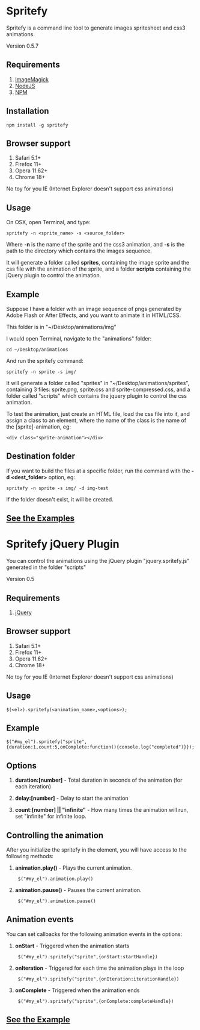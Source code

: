 # Spritefy

Spritefy is a command line tool to generate images spritesheet and css3 animations.

Version 0.5.7

## Requirements

1. [ImageMagick]
2. [NodeJS]
3. [NPM]

[ImageMagick]: http://www.imagemagick.org/script/download.php "ImageMagick"
[NodeJS]: http://nodejs.org/ "NodeJS"
[NPM]: http://npmjs.org/ "NPM"

## Installation

	npm install -g spritefy
	
## Browser support

1. Safari 5.1+
2. Firefox 11+
3. Opera 11.62+
4. Chrome 18+

No toy for you IE (Internet Explorer doesn't support css animations)

## Usage

On OSX, open Terminal, and type:

	spritefy -n <sprite_name> -s <source_folder>

Where **-n** is the name of the sprite and the css3 animation, and **-s** is the path to the directory which contains the images sequence.

It will generate a folder called **sprites**, containing the image sprite and the css file with the animation of the sprite, and a folder **scripts** containing the jQuery plugin to control the animation.

## Example

Suppose I have a folder with an image sequence of pngs generated by Adobe Flash or After Effects, and you want to animate it in HTML/CSS.

This folder is in "~/Desktop/animations/img"

I would open Terminal, navigate to the "animations" folder:

	cd ~/Desktop/animations

And run the spritefy command:

	spritefy -n sprite -s img/

It will generate a folder called "sprites" in "~/Desktop/animations/sprites", containing 3 files: sprite.png, sprite.css and sprite-compressed.css, and a folder called "scripts" which contains the jquery plugin to control the css animation.

To test the animation, just create an HTML file, load the css file into it, and assign a class to an element, where the name of the class is the name of the [sprite]-animation, eg:

	<div class="sprite-animation"></div>

## Destination folder

If you want to build the files at a specific folder, run the command with the **-d <dest_folder>** option, eg:

	spritefy -n sprite -s img/ -d img-test

If the folder doesn't exist, it will be created.

[See the Examples]
---------------------

[See the Examples]: http://www.giuliandrimba.com/labs/spritefy-build/ "See the examples"

# Spritefy jQuery Plugin

You can control the animations using the jQuery plugin "jquery.spritefy.js" generated in the folder "scripts"

Version 0.5

## Requirements

1. [jQuery]

[jQuery]: http://docs.jquery.com/Downloading_jQuery "jQuery"

## Browser support
1. Safari 5.1+
2. Firefox 11+
3. Opera 11.62+
4. Chrome 18+

No toy for you IE (Internet Explorer doesn't support css animations)


## Usage

	$(<el>).spritefy(<animation_name>,<options>);

## Example

	$("#my_el").spritefy("sprite",{duration:1,count:5,onComplete:function(){console.log("completed")}});

## Options

1. **duration:[number]** - Total duration in seconds of the animation (for each iteration)

2. **delay:[number]** - Delay to start the animation

3. **count:[number] || "infinite"** - How many times the animation will run, set "infinite" for infinite loop.

## Controlling the animation

After you initialize the spritefy in the element, you will have access to the following methods:

1. **animation.play()** - Plays the current animation.

		$("#my_el").animation.play()

2. **animation.pause()** - Pauses the current animation.

		$("#my_el").animation.pause()

## Animation events

You can set callbacks for the following animation events in the options:

1. **onStart** - Triggered when the animation starts

		$("#my_el").spritefy("sprite",{onStart:startHandle})

2. **onIteration** - Triggered for each time the animation plays in the loop

		$("#my_el").spritefy("sprite",{onIteration:iterationHandle})

3. **onComplete** - Triggered when the animation ends

		$("#my_el").spritefy("sprite",{onComplete:completeHandle})

[See the Example]
---------------------

[See the Example]: http://www.giuliandrimba.com/labs/spritefy-animation/ "See the example"
